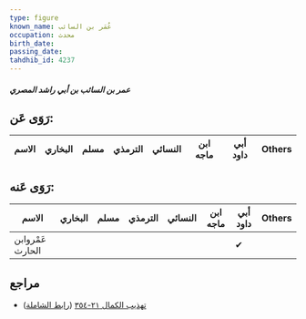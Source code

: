 ```yaml
---
type: figure
known_name: عُمَر بن السائب
occupation: محدث
birth_date:
passing_date:
tahdhib_id: 4237
---
```

##### عمر بن السائب بن أبي راشد المصري

## رَوَى عَن:
| الاسم | البخاري | مسلم | الترمذي | النسائي | ابن ماجه | أبي داود | Others |
| ----- | ------- | ---- | ------- | ------- | -------- | -------- | ------ |
## رَوَى عَنه:
| الاسم            | البخاري | مسلم | الترمذي | النسائي | ابن ماجه | أبي داود | Others |
| ---------------- | ------- | ---- | ------- | ------- | -------- | -------- | ------ |
| عَمْروابن الحارث |         |      |         |         |          | ✔        |        |
## مراجع
- [تهذيب الكمال ٢١-٣٥٤](obsidian://open?vault=Tahdhib-al-Kamal&file=Figures/٤٢٣٧-عمر%20بن%20السائب%20بن%20أبي%20راشد%20المصري) ([رابط الشاملة](https://shamela.ws/book/3722/11001))